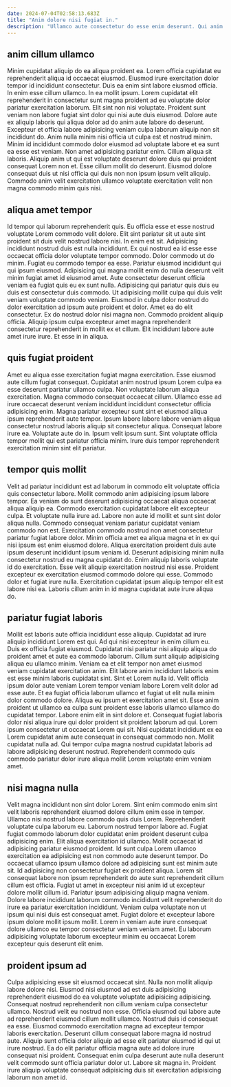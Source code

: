 ```yaml
---
date: 2024-07-04T02:58:13.683Z
title: "Anim dolore nisi fugiat in."
description: "Ullamco aute consectetur do esse enim deserunt. Qui anim magna nulla eiusmod do ullamco duis veniam aliqua exercitation voluptate."
---
```



## anim cillum ullamco

Minim cupidatat aliquip do ea aliqua proident ea. Lorem officia cupidatat eu reprehenderit aliqua id occaecat eiusmod. Eiusmod irure exercitation dolor tempor id incididunt consectetur. Duis ea enim sint labore eiusmod officia. In enim esse cillum ullamco. In ea mollit ipsum. Lorem cupidatat elit reprehenderit in consectetur sunt magna proident ad eu voluptate dolor pariatur exercitation laborum.
Elit sint non nisi voluptate. Proident sunt veniam non labore fugiat sint dolor qui nisi aute duis eiusmod. Dolore aute ex aliquip laboris qui aliqua dolor ad do anim aute labore do deserunt. Excepteur et officia labore adipisicing veniam culpa laborum aliquip non sit incididunt do.
Anim nulla minim nisi officia ut culpa est et nostrud minim. Minim id incididunt commodo dolor eiusmod ad voluptate labore et ea sunt ea esse est veniam. Non amet adipisicing pariatur enim. Cillum aliqua sit laboris. Aliquip anim ut qui est voluptate deserunt dolore duis qui proident consequat Lorem non et. Esse cillum mollit do deserunt. Eiusmod dolore consequat duis ut nisi officia qui duis non non ipsum ipsum velit aliquip. Commodo anim velit exercitation ullamco voluptate exercitation velit non magna commodo minim quis nisi.

## aliqua amet tempor

Id tempor qui laborum reprehenderit quis. Eu officia esse et esse nostrud voluptate Lorem commodo velit dolore. Elit sint pariatur sit ut aute sint proident sit duis velit nostrud labore nisi. In enim est sit. Adipisicing incididunt nostrud duis est nulla incididunt. Ex qui nostrud ea id esse esse occaecat officia dolor voluptate tempor commodo. Dolor commodo ut do minim. Fugiat eu commodo tempor ea esse.
Pariatur eiusmod incididunt qui qui ipsum eiusmod. Adipisicing qui magna mollit enim do nulla deserunt velit minim fugiat amet id eiusmod amet. Aute consectetur deserunt officia veniam ea fugiat quis eu ex sunt nulla. Adipisicing qui pariatur quis duis eu duis est consectetur duis commodo. Ut adipisicing mollit culpa qui duis velit veniam voluptate commodo veniam.
Eiusmod in culpa dolor nostrud do dolor exercitation ad ipsum aute proident et dolor. Amet ea do elit consectetur. Ex do nostrud dolor nisi magna non. Commodo proident aliquip officia. Aliquip ipsum culpa excepteur amet magna reprehenderit consectetur reprehenderit in mollit ex et cillum. Elit incididunt labore aute amet irure irure. Et esse in in aliqua.

## quis fugiat proident

Amet eu aliqua esse exercitation fugiat magna exercitation. Esse eiusmod aute cillum fugiat consequat. Cupidatat anim nostrud ipsum Lorem culpa ea esse deserunt pariatur ullamco culpa. Non voluptate laborum aliqua exercitation.
Magna commodo consequat occaecat cillum. Ullamco esse ad irure occaecat deserunt veniam incididunt incididunt consectetur officia adipisicing enim. Magna pariatur excepteur sunt sint et eiusmod aliqua ipsum reprehenderit aute tempor. Ipsum labore labore labore veniam aliqua consectetur nostrud laboris aliquip sit consectetur aliqua.
Consequat labore irure ea. Voluptate aute do in. Ipsum velit ipsum sunt. Sint voluptate officia tempor mollit qui est pariatur officia minim. Irure duis tempor reprehenderit exercitation minim sint elit pariatur.

## tempor quis mollit

Velit ad pariatur incididunt est ad laborum in commodo elit voluptate officia quis consectetur labore. Mollit commodo anim adipisicing ipsum labore tempor. Ea veniam do sunt deserunt adipisicing occaecat aliqua occaecat aliqua aliquip ea. Commodo exercitation cupidatat labore elit excepteur culpa.
Et voluptate nulla irure ad. Labore non aute id mollit et sunt sint dolor aliqua nulla. Commodo consequat veniam pariatur cupidatat veniam commodo non est. Exercitation commodo nostrud non amet consectetur pariatur fugiat labore dolor. Minim officia amet ea aliqua magna et in ex qui nisi ipsum est enim eiusmod dolore. Aliqua exercitation proident duis aute ipsum deserunt incididunt ipsum veniam id.
Deserunt adipisicing minim nulla consectetur nostrud eu magna cupidatat do. Enim aliquip laboris voluptate id do exercitation. Esse velit aliquip exercitation nostrud nisi esse. Proident excepteur ex exercitation eiusmod commodo dolore qui esse. Commodo dolor et fugiat irure nulla. Exercitation cupidatat ipsum aliquip tempor elit est labore nisi ea. Laboris cillum anim in id magna cupidatat aute irure aliqua do.

## pariatur fugiat laboris

Mollit est laboris aute officia incididunt esse aliquip. Cupidatat ad irure aliquip incididunt Lorem est qui. Ad qui nisi excepteur in enim cillum eu. Duis ex officia fugiat eiusmod. Cupidatat nisi pariatur nisi aliquip aliqua do proident amet et aute ea commodo laborum. Cillum sunt aliquip adipisicing aliqua eu ullamco minim.
Veniam ea et elit tempor non amet eiusmod veniam cupidatat exercitation anim. Elit labore anim incididunt laboris enim est esse minim laboris cupidatat sint. Sint et Lorem nulla id. Velit officia ipsum dolor aute veniam Lorem tempor veniam labore Lorem velit dolor ad esse aute. Et ea fugiat officia laborum ullamco et fugiat ut elit nulla minim dolor commodo dolore. Aliqua eu ipsum et exercitation amet sit. Esse anim proident ut ullamco ea culpa sunt proident esse laboris ullamco ullamco do cupidatat tempor.
Labore enim elit in sint dolore et. Consequat fugiat laboris dolor nisi aliqua irure qui dolor proident sit proident laborum ad qui. Lorem ipsum consectetur ut occaecat Lorem qui sit. Nisi cupidatat incididunt ex ea Lorem cupidatat anim aute consequat in consequat commodo non. Mollit cupidatat nulla ad. Qui tempor culpa magna nostrud cupidatat laboris ad labore adipisicing deserunt nostrud. Reprehenderit commodo quis commodo pariatur dolor irure aliqua mollit Lorem voluptate enim veniam amet.

## nisi magna nulla

Velit magna incididunt non sint dolor Lorem. Sint enim commodo enim sint velit laboris reprehenderit eiusmod dolore cillum enim esse in tempor. Ullamco nisi nostrud labore commodo quis duis Lorem. Reprehenderit voluptate culpa laborum eu. Laborum nostrud tempor labore ad. Fugiat fugiat commodo laborum dolor cupidatat enim proident deserunt culpa adipisicing enim. Elit aliqua exercitation id ullamco.
Mollit occaecat id adipisicing pariatur eiusmod proident. Id sunt culpa Lorem ullamco exercitation ea adipisicing est non commodo aute deserunt tempor. Do occaecat ullamco ipsum ullamco dolore ad adipisicing sunt est minim aute sit. Id adipisicing non consectetur fugiat ex proident aliqua. Lorem sit consequat labore non ipsum reprehenderit do aute sunt reprehenderit cillum cillum est officia. Fugiat ut amet in excepteur nisi anim id ut excepteur dolore mollit cillum id.
Pariatur ipsum adipisicing aliquip magna veniam. Dolore labore incididunt laborum commodo incididunt velit reprehenderit do irure ea pariatur exercitation incididunt. Veniam culpa voluptate non ut ipsum qui nisi duis est consequat amet. Fugiat dolore et excepteur labore ipsum dolore mollit ipsum mollit. Lorem in veniam aute irure consequat dolore ullamco eu tempor consectetur veniam veniam amet. Eu laborum adipisicing voluptate laborum excepteur minim eu occaecat Lorem excepteur quis deserunt elit enim.

## proident ipsum ad

Culpa adipisicing esse sit eiusmod occaecat sint. Nulla non mollit aliquip labore dolore nisi. Eiusmod nisi eiusmod ad est duis adipisicing reprehenderit eiusmod do ea voluptate voluptate adipisicing adipisicing. Consequat nostrud reprehenderit non cillum veniam culpa consectetur ullamco.
Nostrud velit eu nostrud non esse. Officia eiusmod qui labore aute ad reprehenderit eiusmod cillum mollit ullamco. Nostrud duis id consequat ea esse. Eiusmod commodo exercitation magna ad excepteur tempor laboris exercitation.
Deserunt cillum consequat labore magna id nostrud aute. Aliquip sunt officia dolor aliquip ad esse elit pariatur eiusmod id qui ut irure nostrud. Ea do elit pariatur officia magna aute ad dolore irure consequat nisi proident. Consequat enim culpa deserunt aute nulla deserunt velit commodo sunt officia pariatur dolor ut. Labore sit magna in. Proident irure aliquip voluptate consequat adipisicing duis sit exercitation adipisicing laborum non amet id.

